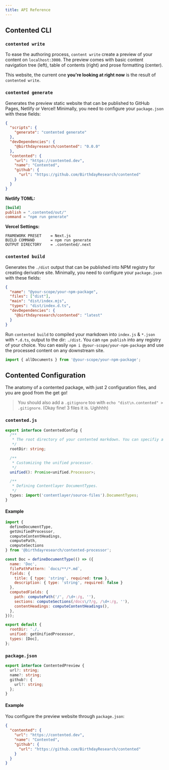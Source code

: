 ```yaml
---
title: API Reference
---
```


## Contented CLI

### `contented write`

To ease the authoring process, `content write` create a preview of your content on `localhost:3000`. The preview comes
with basic content navigation tree (left), table of contents (right) and prose formatting (center).

This website, the current one **you're looking at right now** is the result of `contented write`.

### `contented generate`

Generates the preview static website that can be published to GitHub Pages, Netlify or Vercel! Minimally, you need to
configure your `package.json` with these fields:

```json
{
  "scripts": {
    "generate": "contented generate"
  },
  "devDependencies": {
    "@birthdayresearch/contented": "0.0.0"
  },
  "contented": {
    "url": "https://contented.dev",
    "name": "Contented",
    "github": {
      "url": "https://github.com/BirthdayResearch/contented"
    }
  }
}
```

**Netlify TOML:**

```toml
[build]
publish = ".contented/out/"
command = "npm run generate"
```

**Vercel Settings:**

```text
FRAMEWORK PRESET    = Next.js
BUILD COMMAND       = npm run generate
OUTPUT DIRECTORY    = .contented/.next
```

### `contented build`

Generates the `./dist` output that can be published into NPM registry for creating derivative site. Minimally, you need
to configure your `package.json` with these fields:

```json
{
  "name": "@your-scope/your-npm-package",
  "files": ["dist"],
  "main": "dist/index.mjs",
  "types": "dist/index.d.ts",
  "devDependencies": {
    "@birthdayresearch/contented": "latest"
  }
}
```

Run `contented build` to compiled your markdown into `index.js` & `*.json` with `*.d.ts`, output to the dir: `./dist`.
You can `npm publish` into any registry of your choice. You can easily `npm i @your-scope/your-npm-package` and use the
processed content on any downstream site.

```js
import { allDocuments } from '@your-scope/your-npm-package';
```

## Contented Configuration

The anatomy of a contented package, with just 2 configuration files, and you are good from the get go!

> You should also add a `.gitignore` too with `echo "dist\n.contented" > .gitignore`. (Okay fine! 3 files it is. Ughhhh)

### `contented.js`

```typescript
export interface ContentedConfig {
  /**
   * The root directory of your contented markdown. You can specifiy a subpath.
   */
  rootDir: string;

  /**
   * Customizing the unified processor.
   */
  unified(): Promise<unified.Processor>;

  /**
   * Defining Contentlayer DocumentTypes.
   */
  types: import('contentlayer/source-files').DocumentTypes;
}
```

#### Example

```js
import {
  defineDocumentType,
  getUnifiedProcessor,
  computeContentHeadings,
  computePath,
  computeSections
} from '@birthdayresearch/contented-processor';

const Doc = defineDocumentType(() => ({
  name: 'Doc',
  filePathPattern: `docs/**/*.md`,
  fields: {
    title: { type: 'string', required: true },
    description: { type: 'string', required: false }
  },
  computedFields: {
    path: computePath('/', /\d+:/g, ''),
    sections: computeSections(/docs\/?/g, /\d+:/g, ''),
    contentHeadings: computeContentHeadings(),
  },
}));

export default {
  rootDir: './,
  unified: getUnifiedProcessor,
  types: [Doc],
};

```

### `package.json`

```typescript
export interface ContentedPreview {
  url?: string;
  name?: string;
  github?: {
    url?: string;
  };
}
```

#### Example

You configure the preview website through `package.json`:

```json
{
  "contented": {
    "url": "https://contented.dev",
    "name": "Contented",
    "github": {
      "url": "https://github.com/BirthdayResearch/contented"
    }
  }
}
```
